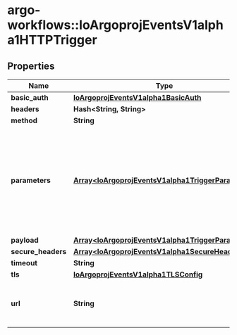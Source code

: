 # argo-workflows::IoArgoprojEventsV1alpha1HTTPTrigger

## Properties
Name | Type | Description | Notes
------------ | ------------- | ------------- | -------------
**basic_auth** | [**IoArgoprojEventsV1alpha1BasicAuth**](IoArgoprojEventsV1alpha1BasicAuth.md) |  | [optional] 
**headers** | **Hash&lt;String, String&gt;** |  | [optional] 
**method** | **String** |  | [optional] 
**parameters** | [**Array&lt;IoArgoprojEventsV1alpha1TriggerParameter&gt;**](IoArgoprojEventsV1alpha1TriggerParameter.md) | Parameters is the list of key-value extracted from event&#39;s payload that are applied to the HTTP trigger resource. | [optional] 
**payload** | [**Array&lt;IoArgoprojEventsV1alpha1TriggerParameter&gt;**](IoArgoprojEventsV1alpha1TriggerParameter.md) |  | [optional] 
**secure_headers** | [**Array&lt;IoArgoprojEventsV1alpha1SecureHeader&gt;**](IoArgoprojEventsV1alpha1SecureHeader.md) |  | [optional] 
**timeout** | **String** |  | [optional] 
**tls** | [**IoArgoprojEventsV1alpha1TLSConfig**](IoArgoprojEventsV1alpha1TLSConfig.md) |  | [optional] 
**url** | **String** | URL refers to the URL to send HTTP request to. | [optional] 


